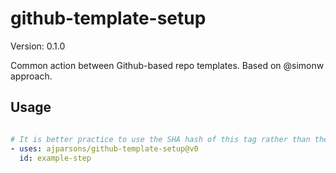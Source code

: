 # github-template-setup

Version: 0.1.0

Common action between Github-based repo templates. Based on @simonw approach.

## Usage

```yaml

# It is better practice to use the SHA hash of this tag rather than the tag itself.
- uses: ajparsons/github-template-setup@v0
  id: example-step 

```

